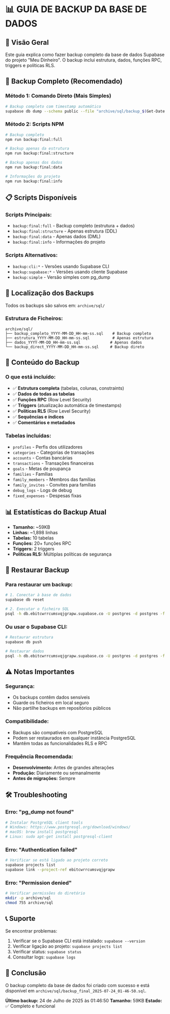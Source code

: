 # 📊 GUIA DE BACKUP DA BASE DE DADOS

## 🎯 **Visão Geral**

Este guia explica como fazer backup completo da base de dados Supabase do projeto "Meu Dinheiro". O backup inclui estrutura, dados, funções RPC, triggers e políticas RLS.

## 🚀 **Backup Completo (Recomendado)**

### **Método 1: Comando Direto (Mais Simples)**

```bash
# Backup completo com timestamp automático
supabase db dump --schema public --file "archive/sql/backup_$(Get-Date -Format 'yyyy-MM-dd_HH-mm-ss').sql"
```

### **Método 2: Scripts NPM**

```bash
# Backup completo
npm run backup:final:full

# Backup apenas da estrutura
npm run backup:final:structure

# Backup apenas dos dados
npm run backup:final:data

# Informações do projeto
npm run backup:final:info
```

## 📋 **Scripts Disponíveis**

### **Scripts Principais:**
- `backup:final:full` - Backup completo (estrutura + dados)
- `backup:final:structure` - Apenas estrutura (DDL)
- `backup:final:data` - Apenas dados (DML)
- `backup:final:info` - Informações do projeto

### **Scripts Alternativos:**
- `backup:cli:*` - Versões usando Supabase CLI
- `backup:supabase:*` - Versões usando cliente Supabase
- `backup:simple` - Versão simples com pg_dump

## 📁 **Localização dos Backups**

Todos os backups são salvos em: `archive/sql/`

### **Estrutura de Ficheiros:**
```
archive/sql/
├── backup_completo_YYYY-MM-DD_HH-mm-ss.sql    # Backup completo
├── estrutura_YYYY-MM-DD_HH-mm-ss.sql          # Apenas estrutura
├── dados_YYYY-MM-DD_HH-mm-ss.sql             # Apenas dados
└── backup_direct_YYYY-MM-DD_HH-mm-ss.sql     # Backup direto
```

## 🔧 **Conteúdo do Backup**

### **O que está incluído:**
- ✅ **Estrutura completa** (tabelas, colunas, constraints)
- ✅ **Dados de todas as tabelas**
- ✅ **Funções RPC** (Row Level Security)
- ✅ **Triggers** (atualização automática de timestamps)
- ✅ **Políticas RLS** (Row Level Security)
- ✅ **Sequências e índices**
- ✅ **Comentários e metadados**

### **Tabelas incluídas:**
- `profiles` - Perfis dos utilizadores
- `categories` - Categorias de transações
- `accounts` - Contas bancárias
- `transactions` - Transações financeiras
- `goals` - Metas de poupança
- `families` - Famílias
- `family_members` - Membros das famílias
- `family_invites` - Convites para famílias
- `debug_logs` - Logs de debug
- `fixed_expenses` - Despesas fixas

## 📊 **Estatísticas do Backup Atual**

- **Tamanho:** ~59KB
- **Linhas:** ~1,898 linhas
- **Tabelas:** 10 tabelas
- **Funções:** 20+ funções RPC
- **Triggers:** 2 triggers
- **Políticas RLS:** Múltiplas políticas de segurança

## 🔄 **Restaurar Backup**

### **Para restaurar um backup:**

```bash
# 1. Conectar à base de dados
supabase db reset

# 2. Executar o ficheiro SQL
psql -h db.ebitcwrrcumsvqjgrapw.supabase.co -U postgres -d postgres -f archive/sql/backup_YYYY-MM-DD_HH-mm-ss.sql
```

### **Ou usar o Supabase CLI:**

```bash
# Restaurar estrutura
supabase db push

# Restaurar dados
psql -h db.ebitcwrrcumsvqjgrapw.supabase.co -U postgres -d postgres -f archive/sql/dados_YYYY-MM-DD_HH-mm-ss.sql
```

## ⚠️ **Notas Importantes**

### **Segurança:**
- Os backups contêm dados sensíveis
- Guarde os ficheiros em local seguro
- Não partilhe backups em repositórios públicos

### **Compatibilidade:**
- Backups são compatíveis com PostgreSQL
- Podem ser restaurados em qualquer instância PostgreSQL
- Mantêm todas as funcionalidades RLS e RPC

### **Frequência Recomendada:**
- **Desenvolvimento:** Antes de grandes alterações
- **Produção:** Diariamente ou semanalmente
- **Antes de migrações:** Sempre

## 🛠️ **Troubleshooting**

### **Erro: "pg_dump not found"**
```bash
# Instalar PostgreSQL client tools
# Windows: https://www.postgresql.org/download/windows/
# macOS: brew install postgresql
# Linux: sudo apt-get install postgresql-client
```

### **Erro: "Authentication failed"**
```bash
# Verificar se está ligado ao projeto correto
supabase projects list
supabase link --project-ref ebitcwrrcumsvqjgrapw
```

### **Erro: "Permission denied"**
```bash
# Verificar permissões do diretório
mkdir -p archive/sql
chmod 755 archive/sql
```

## 📞 **Suporte**

Se encontrar problemas:

1. Verificar se o Supabase CLI está instalado: `supabase --version`
2. Verificar ligação ao projeto: `supabase projects list`
3. Verificar status: `supabase status`
4. Consultar logs: `supabase logs`

## 🎉 **Conclusão**

O backup completo da base de dados foi criado com sucesso e está disponível em `archive/sql/backup_final_2025-07-24_01-46-50.sql`.

**Último backup:** 24 de Julho de 2025 às 01:46:50
**Tamanho:** 59KB
**Estado:** ✅ Completo e funcional 